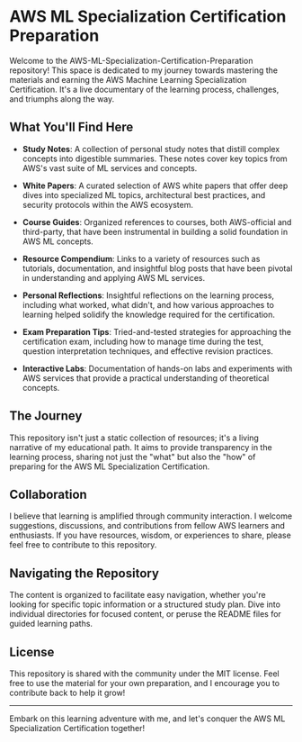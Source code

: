 # AWS ML Specialization Certification Preparation

Welcome to the AWS-ML-Specialization-Certification-Preparation repository! This space is dedicated to my journey towards mastering the materials and earning the AWS Machine Learning Specialization Certification. It's a live documentary of the learning process, challenges, and triumphs along the way.

## What You'll Find Here

- **Study Notes**: A collection of personal study notes that distill complex concepts into digestible summaries. These notes cover key topics from AWS's vast suite of ML services and concepts.

- **White Papers**: A curated selection of AWS white papers that offer deep dives into specialized ML topics, architectural best practices, and security protocols within the AWS ecosystem.

- **Course Guides**: Organized references to courses, both AWS-official and third-party, that have been instrumental in building a solid foundation in AWS ML concepts.

- **Resource Compendium**: Links to a variety of resources such as tutorials, documentation, and insightful blog posts that have been pivotal in understanding and applying AWS ML services.

- **Personal Reflections**: Insightful reflections on the learning process, including what worked, what didn't, and how various approaches to learning helped solidify the knowledge required for the certification.

- **Exam Preparation Tips**: Tried-and-tested strategies for approaching the certification exam, including how to manage time during the test, question interpretation techniques, and effective revision practices.

- **Interactive Labs**: Documentation of hands-on labs and experiments with AWS services that provide a practical understanding of theoretical concepts.

## The Journey

This repository isn't just a static collection of resources; it's a living narrative of my educational path. It aims to provide transparency in the learning process, sharing not just the "what" but also the "how" of preparing for the AWS ML Specialization Certification.

## Collaboration

I believe that learning is amplified through community interaction. I welcome suggestions, discussions, and contributions from fellow AWS learners and enthusiasts. If you have resources, wisdom, or experiences to share, please feel free to contribute to this repository.

## Navigating the Repository

The content is organized to facilitate easy navigation, whether you're looking for specific topic information or a structured study plan. Dive into individual directories for focused content, or peruse the README files for guided learning paths.

## License

This repository is shared with the community under the MIT license. Feel free to use the material for your own preparation, and I encourage you to contribute back to help it grow!

---

Embark on this learning adventure with me, and let's conquer the AWS ML Specialization Certification together!
